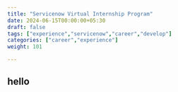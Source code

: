 ```yaml
---
title: "Servicenow Virtual Internship Program"
date: 2024-06-15T00:00:00+05:30
draft: false
tags: ["experience","servicenow","career","develop"]
categories: ["career","experience"]
weight: 101

---
```


## hello